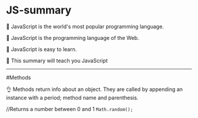 # JS-summary

:small_orange_diamond: JavaScript is the world's most popular programming language.

:small_orange_diamond: JavaScript is the programming language of the Web.

:small_orange_diamond: JavaScript is easy to learn.

:small_orange_diamond: This summary will teach you JavaScript

-----------------------------------------------------------------------------------

#Methods

👌 Methods return info about an object. They are called by appending an instance with a period; method name and parenthesis.

//Returns a number between 0 and 1
```Math.random();```
